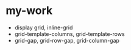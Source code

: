 # my-work

- display grid, inline-grid
- grid-template-columns, grid-template-rows
- grid-gap, grid-row-gap, grid-column-gap
